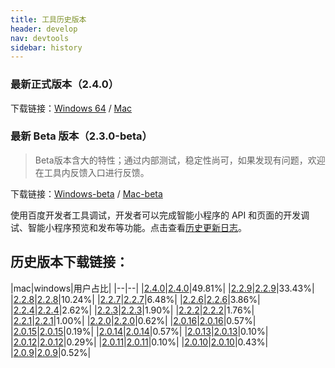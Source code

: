 ```yaml
---
title: 工具历史版本
header: develop
nav: devtools
sidebar: history
---
```



### 最新正式版本（2.4.0）
下载链接：[Windows 64](http://smartprogram.baidu.com/mappconsole/api/devDownload?system=windows&type=online) / [Mac](http://smartprogram.baidu.com/mappconsole/api/devDownload?system=mac&type=online)
### 最新 Beta 版本（2.3.0-beta）

> Beta版本含大的特性；通过内部测试，稳定性尚可，如果发现有问题，欢迎在工具内反馈入口进行反馈。

下载链接：[Windows-beta](http://smartprogram.baidu.com/mappconsole/api/devDownload?system=windows&type=beta) / [Mac-beta](http://smartprogram.baidu.com/mappconsole/api/devDownload?system=mac&type=beta)



使用百度开发者工具调试，开发者可以完成智能小程序的 API 和页面的开发调试、智能小程序预览和发布等功能。点击查看<a href="https://smartprogram.baidu.com/docs/develop/devtools/uplog_tool/">历史更新日志</a>。

## 历史版本下载链接：

|mac|windows|用户占比|
|--|--|
|<a href="https://b.bdstatic.com/miniapp/development_tool/%E7%99%BE%E5%BA%A6%E5%BC%80%E5%8F%91%E8%80%85%E5%B7%A5%E5%85%B7-2.4.0.dmg">2.4.0</a>|<a href="https://b.bdstatic.com/miniapp/development_tool/%E7%99%BE%E5%BA%A6%E5%BC%80%E5%8F%91%E8%80%85%E5%B7%A5%E5%85%B7%20Setup-2.4.0.exe">2.4.0</a>|49.81%|
|<a href="https://b.bdstatic.com/miniapp/development_tool/%E7%99%BE%E5%BA%A6%E5%BC%80%E5%8F%91%E8%80%85%E5%B7%A5%E5%85%B7-2.2.9.dmg">2.2.9</a>|<a href="https://b.bdstatic.com/miniapp/development_tool/%E7%99%BE%E5%BA%A6%E5%BC%80%E5%8F%91%E8%80%85%E5%B7%A5%E5%85%B7%20Setup-2.2.9.exe">2.2.9</a>|33.43%|
|<a href="https://b.bdstatic.com/miniapp/development_tool/%E7%99%BE%E5%BA%A6%E5%BC%80%E5%8F%91%E8%80%85%E5%B7%A5%E5%85%B7-2.2.8.dmg">2.2.8</a>|<a href="https://b.bdstatic.com/miniapp/development_tool/%E7%99%BE%E5%BA%A6%E5%BC%80%E5%8F%91%E8%80%85%E5%B7%A5%E5%85%B7%20Setup-2.2.8.exe">2.2.8</a>|10.24%|
|<a href="https://b.bdstatic.com/miniapp/development_tool/%E7%99%BE%E5%BA%A6%E5%BC%80%E5%8F%91%E8%80%85%E5%B7%A5%E5%85%B7-2.2.7.dmg">2.2.7</a>|<a href="https://b.bdstatic.com/miniapp/development_tool/%E7%99%BE%E5%BA%A6%E5%BC%80%E5%8F%91%E8%80%85%E5%B7%A5%E5%85%B7%20Setup-2.2.7.exe">2.2.7</a>|6.48%|
|<a href="https://b.bdstatic.com/miniapp/development_tool/%E7%99%BE%E5%BA%A6%E5%BC%80%E5%8F%91%E8%80%85%E5%B7%A5%E5%85%B7-2.2.6.dmg">2.2.6</a>|<a href="https://b.bdstatic.com/miniapp/development_tool/%E7%99%BE%E5%BA%A6%E5%BC%80%E5%8F%91%E8%80%85%E5%B7%A5%E5%85%B7%20Setup-2.2.6.exe">2.2.6</a>|3.86%|
|<a href="https://b.bdstatic.com/miniapp/development_tool/%E7%99%BE%E5%BA%A6%E5%BC%80%E5%8F%91%E8%80%85%E5%B7%A5%E5%85%B7-2.2.4.dmg">2.2.4</a>|<a href="https://b.bdstatic.com/miniapp/development_tool/%E7%99%BE%E5%BA%A6%E5%BC%80%E5%8F%91%E8%80%85%E5%B7%A5%E5%85%B7%20Setup-2.2.4.exe">2.2.4</a>|2.62%|
|<a href="https://b.bdstatic.com/miniapp/development_tool/%E7%99%BE%E5%BA%A6%E5%BC%80%E5%8F%91%E8%80%85%E5%B7%A5%E5%85%B7-2.2.3.dmg">2.2.3</a>|<a href="https://b.bdstatic.com/miniapp/development_tool/%E7%99%BE%E5%BA%A6%E5%BC%80%E5%8F%91%E8%80%85%E5%B7%A5%E5%85%B7%20Setup-2.2.3.exe">2.2.3</a>|1.90%|
|<a href="https://b.bdstatic.com/miniapp/development_tool/%E7%99%BE%E5%BA%A6%E5%BC%80%E5%8F%91%E8%80%85%E5%B7%A5%E5%85%B7-2.2.2.dmg">2.2.2</a>|<a href="https://b.bdstatic.com/miniapp/development_tool/%E7%99%BE%E5%BA%A6%E5%BC%80%E5%8F%91%E8%80%85%E5%B7%A5%E5%85%B7%20Setup-2.2.2.exe">2.2.2</a>|1.76%|
|<a href="https://b.bdstatic.com/miniapp/development_tool/%E7%99%BE%E5%BA%A6%E5%BC%80%E5%8F%91%E8%80%85%E5%B7%A5%E5%85%B7-2.2.1.dmg">2.2.1</a>|<a href="https://b.bdstatic.com/miniapp/development_tool/%E7%99%BE%E5%BA%A6%E5%BC%80%E5%8F%91%E8%80%85%E5%B7%A5%E5%85%B7%20Setup-2.2.1.exe">2.2.1</a>|1.00%|
|<a href="https://b.bdstatic.com/miniapp/development_tool/%E7%99%BE%E5%BA%A6%E5%BC%80%E5%8F%91%E8%80%85%E5%B7%A5%E5%85%B7-2.2.0.dmg">2.2.0</a>|<a href="https://b.bdstatic.com/miniapp/development_tool/%E7%99%BE%E5%BA%A6%E5%BC%80%E5%8F%91%E8%80%85%E5%B7%A5%E5%85%B7%20Setup-2.2.0.exe">2.2.0</a>|0.62%|
|<a href="https://b.bdstatic.com/miniapp/development_tool/%E7%99%BE%E5%BA%A6%E5%BC%80%E5%8F%91%E8%80%85%E5%B7%A5%E5%85%B7-2.0.16.dmg">2.0.16</a>|<a href="https://b.bdstatic.com/miniapp/development_tool/%E7%99%BE%E5%BA%A6%E5%BC%80%E5%8F%91%E8%80%85%E5%B7%A5%E5%85%B7%20Setup-2.0.16.exe">2.0.16</a>|0.57%|
|<a href="https://b.bdstatic.com/miniapp/development_tool/%E7%99%BE%E5%BA%A6%E5%BC%80%E5%8F%91%E8%80%85%E5%B7%A5%E5%85%B7-2.0.15.dmg">2.0.15</a>|<a href="https://b.bdstatic.com/miniapp/development_tool/%E7%99%BE%E5%BA%A6%E5%BC%80%E5%8F%91%E8%80%85%E5%B7%A5%E5%85%B7%20Setup-2.0.15.exe">2.0.15</a>|0.19%|
|<a href="https://b.bdstatic.com/miniapp/development_tool/%E7%99%BE%E5%BA%A6%E5%BC%80%E5%8F%91%E8%80%85%E5%B7%A5%E5%85%B7-2.0.14.dmg">2.0.14</a>|<a href="https://b.bdstatic.com/miniapp/development_tool/%E7%99%BE%E5%BA%A6%E5%BC%80%E5%8F%91%E8%80%85%E5%B7%A5%E5%85%B7%20Setup-2.0.14.exe">2.0.14</a>|0.57%|
|<a href="https://b.bdstatic.com/miniapp/development_tool/%E7%99%BE%E5%BA%A6%E5%BC%80%E5%8F%91%E8%80%85%E5%B7%A5%E5%85%B7-2.0.13.dmg">2.0.13</a>|<a href="https://b.bdstatic.com/miniapp/development_tool/%E7%99%BE%E5%BA%A6%E5%BC%80%E5%8F%91%E8%80%85%E5%B7%A5%E5%85%B7%20Setup-2.0.13.exe">2.0.13</a>|0.10%|
|<a href="https://b.bdstatic.com/miniapp/development_tool/%E7%99%BE%E5%BA%A6%E5%BC%80%E5%8F%91%E8%80%85%E5%B7%A5%E5%85%B7-2.0.12.dmg">2.0.12</a>|<a href="https://b.bdstatic.com/miniapp/development_tool/%E7%99%BE%E5%BA%A6%E5%BC%80%E5%8F%91%E8%80%85%E5%B7%A5%E5%85%B7%20Setup-2.0.12.exe">2.0.12</a>|0.29%|
|<a href="https://b.bdstatic.com/miniapp/development_tool/%E7%99%BE%E5%BA%A6%E5%BC%80%E5%8F%91%E8%80%85%E5%B7%A5%E5%85%B7-2.0.11.dmg">2.0.11</a>|<a href="https://b.bdstatic.com/miniapp/development_tool/%E7%99%BE%E5%BA%A6%E5%BC%80%E5%8F%91%E8%80%85%E5%B7%A5%E5%85%B7%20Setup-2.0.11.exe">2.0.11</a>|0.10%|
|<a href="https://b.bdstatic.com/miniapp/development_tool/%E7%99%BE%E5%BA%A6%E5%BC%80%E5%8F%91%E8%80%85%E5%B7%A5%E5%85%B7-2.0.10.dmg">2.0.10</a>|<a href="https://b.bdstatic.com/miniapp/development_tool/%E7%99%BE%E5%BA%A6%E5%BC%80%E5%8F%91%E8%80%85%E5%B7%A5%E5%85%B7%20Setup-2.0.10.exe">2.0.10</a>|0.43%|
|<a href="https://b.bdstatic.com/miniapp/development_tool/%E7%99%BE%E5%BA%A6%E5%BC%80%E5%8F%91%E8%80%85%E5%B7%A5%E5%85%B7-2.0.9.dmg">2.0.9</a>|<a href="https://b.bdstatic.com/miniapp/development_tool/%E7%99%BE%E5%BA%A6%E5%BC%80%E5%8F%91%E8%80%85%E5%B7%A5%E5%85%B7%20Setup-2.0.9.exe">2.0.9</a>|0.52%|
